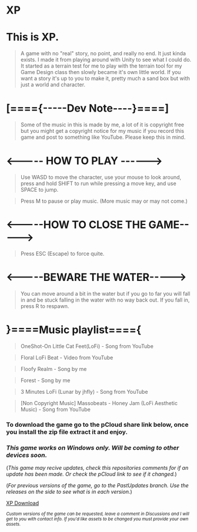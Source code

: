 # XP

# This is XP. 

>A game with no "real" story, no point, and really no end. It just kinda exists. I made it from playing around with Unity to see what I could do. It started as a terrain test for me to play with the terrain tool for my Game Design class then slowly became it's own little world. If you want a story it's up to you to make it, pretty much a sand box but with just a world and character.


# [===={-----Dev Note----}====]

>Some of the music in this is made by me, a lot of it is copyright free but you might get a copyright notice for my music if you record this game and post to something like YouTube.  Please keep this in mind.


# <----- HOW TO PLAY ------>

>Use WASD to move the character, use your mouse to look around, press and hold SHIFT to run while pressing a move key, and use SPACE to jump.

>Press M to pause or play music. (More music may or may not come.)

# <-----HOW TO CLOSE THE GAME----->

>Press ESC (Escape) to force quite.

# <-----BEWARE THE WATER----->

>You can move around a bit in the water but if you go to far you will fall in and be stuck falling in the water with no way back out. If you fall in, press R to respawn.


# }====Music playlist===={

>OneShot-On Little Cat Feet(LoFi) - Song from YouTube

>Floral LoFi Beat - Video from YouTube

>Floofy Realm - Song by me

>Forest - Song by me

>3 Minutes LoFi (Lunar by jhfly) - Song from YouTube

>[Non Copyright Music] Massobeats - Honey Jam (LoFi Aesthetic Music) - Song from YouTube

### To download the game go to the pCloud share link below, once you install the zip file extract it and enjoy. 
### *This game works on Windows only. Will be coming to other devices soon.*

(_This game may recive updates, check this repositories comments for if an update has been made. Or check the pCloud link to see if it changed._)

(_For previous versions of the game, go to the PastUpdates branch. Use the releases on the side to see what is in each version._)

[XP Download](http://u.pc.cd/7fertalK)

_<sub>Custom versions of the game can be requested, leave a comment in Discussions and I will get to you with contact info.  If you'd like assets to be changed you must provide your own assets.</sub>_
